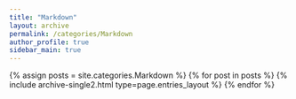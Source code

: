 ```yaml
---
title: "Markdown"
layout: archive
permalink: /categories/Markdown
author_profile: true
sidebar_main: true
---
```



{% assign posts = site.categories.Markdown %}
{% for post in posts %} {% include archive-single2.html type=page.entries_layout %} {% endfor %}
